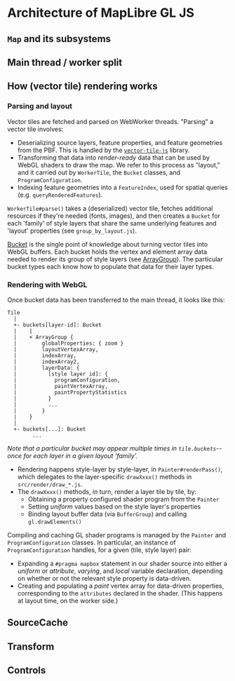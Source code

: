 # Architecture of MapLibre GL JS

## `Map` and its subsystems

## Main thread / worker split

## How (vector tile) rendering works

### Parsing and layout

Vector tiles are fetched and parsed on WebWorker threads.  "Parsing" a vector tile involves:

 - Deserializing source layers, feature properties, and feature geometries from the PBF.  This is handled by the [`vector-tile-js`](https://github.com/mapbox/vector-tile-js) library.
 - Transforming that data into _render-ready_ data that can be used by WebGL shaders to draw the map.  We refer to this process as "layout," and it carried out by `WorkerTile`, the `Bucket` classes, and `ProgramConfiguration`.
 - Indexing feature geometries into a `FeatureIndex`, used for spatial queries (e.g. `queryRenderedFeatures`).

`WorkerTile#parse()` takes a (deserialized) vector tile, fetches additional resources if they're needed (fonts, images), and then creates a `Bucket` for each 'family' of style layers that share the same underlying features and 'layout' properties (see `group_by_layout.js`).

[Bucket](./src/data/bucket.js) is the single point of knowledge about turning vector tiles into WebGL buffers. Each bucket holds the vertex and element array data needed to render its group of style layers (see [ArrayGroup](./src/data/bucket.js)).  The particular bucket types each know how to populate that data for their layer types.

### Rendering with WebGL

Once bucket data has been transferred to the main thread, it looks like this:

```
Tile
  |
  +- buckets[layer-id]: Bucket
  |    |
  |    + ArrayGroup {
  |        globalProperties: { zoom }
  |        layoutVertexArray,
  |        indexArray,
  |        indexArray2,
  |        layerData: {
  |          [style layer id]: {
  |            programConfiguration,
  |            paintVertexArray,
  |            paintPropertyStatistics
  |          }
  |          ...
  |        }
  |    }
  |
  +- buckets[...]: Bucket
        ...
```
_Note that a particular bucket may appear multiple times in `tile.buckets`--once for each layer in a given layout 'family'._

 - Rendering happens style-layer by style-layer, in `Painter#renderPass()`, which delegates to the layer-specific `drawXxxx()` methods in `src/render/draw_*.js`.
 - The `drawXxxx()` methods, in turn, render a layer tile by tile, by:
   - Obtaining a property configured shader program from the `Painter`
   - Setting _uniform_ values based on the style layer's properties
   - Binding layout buffer data (via `BufferGroup`) and calling `gl.drawElements()`

Compiling and caching GL shader programs is managed by the `Painter` and `ProgramConfiguration` classes.  In particular, an instance of `ProgramConfiguration` handles, for a given (tile, style layer) pair:

 - Expanding a `#pragma mapbox` statement in our shader source into either a _uniform_ or _attribute_, _varying_, and _local_ variable declaration, depending on whether or not the relevant style property is data-driven.
 - Creating and populating a _paint_ vertex array for data-driven properties, corresponding to the `attributes` declared in the shader. (This happens at layout time, on the worker side.)

## SourceCache

## Transform

## Controls

